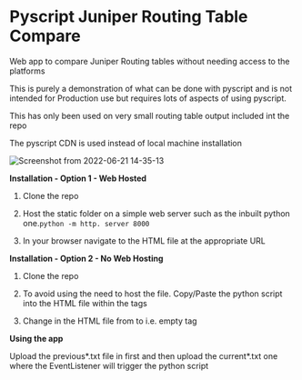 # Pyscript Juniper Routing Table Compare
Web app to compare Juniper Routing tables without needing access to the platforms

This is purely a demonstration of what can be done with pyscript and is not intended
for Production use but requires lots of aspects of using pyscript.

This has only been used on very small routing table output included int the repo

The pyscript CDN is used instead of local machine installation

![Screenshot from 2022-06-21 14-35-13](https://user-images.githubusercontent.com/63735312/174812550-adaf8805-eb9b-4637-9e06-a79c9cbbf06e.png)

**Installation - Option 1 - Web Hosted**

1) Clone the repo

2) Host the static folder on a simple web server such as the inbuilt python one.`python -m http. server 8000`

3) In your browser navigate to the HTML file at the appropriate URL 

**Installation - Option 2 - No Web Hosting**

1) Clone the repo

2) To avoid using the need to host the file. Copy/Paste the python script into the HTML file within the <pyscript> tags
  
3) Change in the HTML file from <py-script src="/static/junosroute.py"> to <pyscript> i.e. empty tag

**Using the app**
  
Upload the previous*.txt file in first and then upload the current*.txt one where the EventListener will trigger the python script

